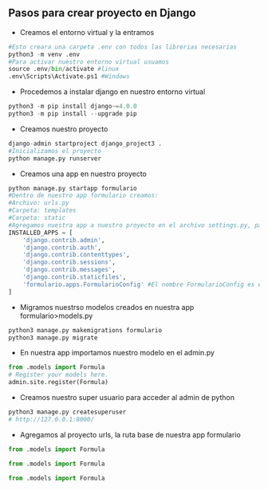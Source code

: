 
## Pasos para crear proyecto en Django

- Creamos el entorno virtual y la entramos
```python
#Esto creara una carpeta .env con todos las librerias necesarias
python3 -m venv .env
#Para activar nuestro entorno virtual usuamos
source .env/bin/activate #linux
.env\Scripts\Activate.ps1 #Windows
```
- Procedemos a instalar django en nuestro entorno virtual
```python
python3 -m pip install django~=4.0.0
python3 -m pip install --upgrade pip
```
- Creamos nuestro proyecto
```python
django-admin startproject django_project3 .
#Inicializamos el proyecto 
python manage.py runserver
```

- Creamos una app en nuestro proyecto
```python
python manage.py startapp formulario
#Dentro de nuestro app formulario creamos:
#Archivo: urls.py
#Carpeta: templates
#Carpeta: static
#Agregamos nuestra app a nuestro proyecto en el archivo settings.py, para poder visualizarlo en el admin
INSTALLED_APPS = [
    'django.contrib.admin',
    'django.contrib.auth',
    'django.contrib.contenttypes',
    'django.contrib.sessions',
    'django.contrib.messages',
    'django.contrib.staticfiles',
    'formulario.apps.FormularioConfig' #El nombre FormularioConfig es el que tiene el archivo formulario>apps.py en su clase
]
```

- Migramos nuestrso modelos creados en nuestra app formulario>models.py
```python
python3 manage.py makemigrations formulario 
python3 manage.py migrate
```

- En nuestra app importamos nuestro modelo en el admin.py
```python
from .models import Formula
# Register your models here.
admin.site.register(Formula)
```
- Creamos nuestro super usuario para acceder al admin de python
```python
python3 manage.py createsuperuser
# http://127.0.0.1:8000/
```
- Agregamos al proyecto urls, la ruta base de nuestra app formulario
```python
from .models import Formula
```

```python
from .models import Formula
```

```python
from .models import Formula
```